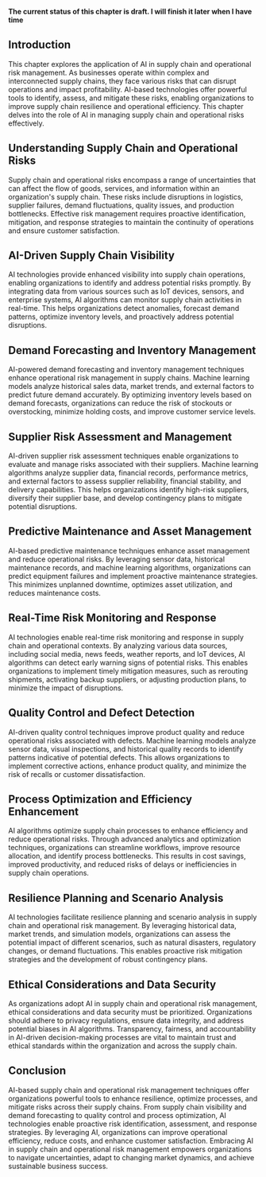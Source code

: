 **The current status of this chapter is draft. I will finish it later when I have time**

Introduction
------------

This chapter explores the application of AI in supply chain and operational risk management. As businesses operate within complex and interconnected supply chains, they face various risks that can disrupt operations and impact profitability. AI-based technologies offer powerful tools to identify, assess, and mitigate these risks, enabling organizations to improve supply chain resilience and operational efficiency. This chapter delves into the role of AI in managing supply chain and operational risks effectively.

Understanding Supply Chain and Operational Risks
------------------------------------------------

Supply chain and operational risks encompass a range of uncertainties that can affect the flow of goods, services, and information within an organization's supply chain. These risks include disruptions in logistics, supplier failures, demand fluctuations, quality issues, and production bottlenecks. Effective risk management requires proactive identification, mitigation, and response strategies to maintain the continuity of operations and ensure customer satisfaction.

AI-Driven Supply Chain Visibility
---------------------------------

AI technologies provide enhanced visibility into supply chain operations, enabling organizations to identify and address potential risks promptly. By integrating data from various sources such as IoT devices, sensors, and enterprise systems, AI algorithms can monitor supply chain activities in real-time. This helps organizations detect anomalies, forecast demand patterns, optimize inventory levels, and proactively address potential disruptions.

Demand Forecasting and Inventory Management
-------------------------------------------

AI-powered demand forecasting and inventory management techniques enhance operational risk management in supply chains. Machine learning models analyze historical sales data, market trends, and external factors to predict future demand accurately. By optimizing inventory levels based on demand forecasts, organizations can reduce the risk of stockouts or overstocking, minimize holding costs, and improve customer service levels.

Supplier Risk Assessment and Management
---------------------------------------

AI-driven supplier risk assessment techniques enable organizations to evaluate and manage risks associated with their suppliers. Machine learning algorithms analyze supplier data, financial records, performance metrics, and external factors to assess supplier reliability, financial stability, and delivery capabilities. This helps organizations identify high-risk suppliers, diversify their supplier base, and develop contingency plans to mitigate potential disruptions.

Predictive Maintenance and Asset Management
-------------------------------------------

AI-based predictive maintenance techniques enhance asset management and reduce operational risks. By leveraging sensor data, historical maintenance records, and machine learning algorithms, organizations can predict equipment failures and implement proactive maintenance strategies. This minimizes unplanned downtime, optimizes asset utilization, and reduces maintenance costs.

Real-Time Risk Monitoring and Response
--------------------------------------

AI technologies enable real-time risk monitoring and response in supply chain and operational contexts. By analyzing various data sources, including social media, news feeds, weather reports, and IoT devices, AI algorithms can detect early warning signs of potential risks. This enables organizations to implement timely mitigation measures, such as rerouting shipments, activating backup suppliers, or adjusting production plans, to minimize the impact of disruptions.

Quality Control and Defect Detection
------------------------------------

AI-driven quality control techniques improve product quality and reduce operational risks associated with defects. Machine learning models analyze sensor data, visual inspections, and historical quality records to identify patterns indicative of potential defects. This allows organizations to implement corrective actions, enhance product quality, and minimize the risk of recalls or customer dissatisfaction.

Process Optimization and Efficiency Enhancement
-----------------------------------------------

AI algorithms optimize supply chain processes to enhance efficiency and reduce operational risks. Through advanced analytics and optimization techniques, organizations can streamline workflows, improve resource allocation, and identify process bottlenecks. This results in cost savings, improved productivity, and reduced risks of delays or inefficiencies in supply chain operations.

Resilience Planning and Scenario Analysis
-----------------------------------------

AI technologies facilitate resilience planning and scenario analysis in supply chain and operational risk management. By leveraging historical data, market trends, and simulation models, organizations can assess the potential impact of different scenarios, such as natural disasters, regulatory changes, or demand fluctuations. This enables proactive risk mitigation strategies and the development of robust contingency plans.

Ethical Considerations and Data Security
----------------------------------------

As organizations adopt AI in supply chain and operational risk management, ethical considerations and data security must be prioritized. Organizations should adhere to privacy regulations, ensure data integrity, and address potential biases in AI algorithms. Transparency, fairness, and accountability in AI-driven decision-making processes are vital to maintain trust and ethical standards within the organization and across the supply chain.

Conclusion
----------

AI-based supply chain and operational risk management techniques offer organizations powerful tools to enhance resilience, optimize processes, and mitigate risks across their supply chains. From supply chain visibility and demand forecasting to quality control and process optimization, AI technologies enable proactive risk identification, assessment, and response strategies. By leveraging AI, organizations can improve operational efficiency, reduce costs, and enhance customer satisfaction. Embracing AI in supply chain and operational risk management empowers organizations to navigate uncertainties, adapt to changing market dynamics, and achieve sustainable business success.
